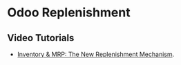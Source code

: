 # Odoo Replenishment
 
 ## Video Tutorials
- [Inventory & MRP: The New Replenishment Mechanism](https://www.youtube.com/watch?v=zJ-5Tolt-Ko).
 